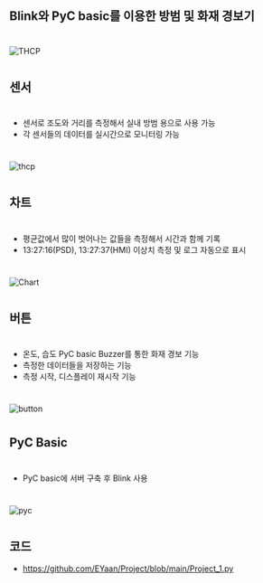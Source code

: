 ## Blink와 PyC basic를 이용한 방범 및 화재 경보기
#
#
![THCP](https://user-images.githubusercontent.com/81665544/129801734-f50aa482-26c9-4975-ad02-adcfc36dfbec.jpg)
#
#
## 센서
#
* 센서로 조도와 거리를 측정해서 실내 방범 용으로 사용 가능
* 각 센서들의 데이터를 실시간으로 모니터링 가능
#
![thcp](https://user-images.githubusercontent.com/81665544/129804689-7a57de8a-2693-4d99-b67f-fde25eda7c1a.PNG)
#
## 차트
#
* 평균값에서 많이 벗어나는 값들을 측정해서 시간과 함께 기록
* 13:27:16(PSD), 13:27:37(HMI) 이상치 측정 및 로그 자동으로 표시
#
![Chart](https://user-images.githubusercontent.com/81665544/129804686-85f5585a-0711-4548-8aa9-bf803c38393b.PNG)
#
## 버튼
#
* 온도, 습도 PyC basic Buzzer를 통한 화재 경보 기능
* 측정한 데이터들을 저장하는 기능
* 측정 시작, 디스플레이 재시작 기능

#
![button](https://user-images.githubusercontent.com/81665544/129804693-b46aee4e-38a4-4d49-8b64-17e246be0535.PNG)
#
## PyC Basic
#
* PyC basic에 서버 구축 후 Blink 사용
#
![pyc](https://user-images.githubusercontent.com/81665544/129805571-b2acd0d6-5f3d-4c37-bfea-3eb3b5f2e78f.PNG)
#
#
## 코드
* https://github.com/EYaan/Project/blob/main/Project_1.py
